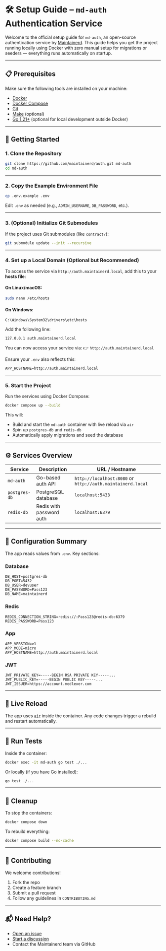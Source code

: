 # 🛠️ Setup Guide – `md-auth` Authentication Service

Welcome to the official setup guide for `md-auth`, an open-source authentication service by [Maintainerd](https://github.com/maintainerd). This guide helps you get the project running locally using Docker with zero manual setup for migrations or seeders — everything runs automatically on startup.

---

## 📋 Prerequisites

Make sure the following tools are installed on your machine:

* [Docker](https://www.docker.com/get-started)
* [Docker Compose](https://docs.docker.com/compose/)
* [Git](https://git-scm.com/)
* [Make](https://www.gnu.org/software/make/) (optional)
* [Go 1.21+](https://golang.org/dl/) (optional for local development outside Docker)

---

## 🚀 Getting Started

### 1. Clone the Repository

```bash
git clone https://github.com/maintainerd/auth.git md-auth
cd md-auth
```

---

### 2. Copy the Example Environment File

```bash
cp .env.example .env
```

Edit `.env` as needed (e.g., `ADMIN_USERNAME`, `DB_PASSWORD`, etc.).

---

### 3. (Optional) Initialize Git Submodules

If the project uses Git submodules (like `contract/`):

```bash
git submodule update --init --recursive
```

---

### 4. Set up a Local Domain (Optional but Recommended)

To access the service via `http://auth.maintainerd.local`, add this to your **hosts file**:

#### On Linux/macOS:

```bash
sudo nano /etc/hosts
```

#### On Windows:

```
C:\Windows\System32\drivers\etc\hosts
```

Add the following line:

```
127.0.0.1 auth.maintainerd.local
```

You can now access your service via:
👉 `http://auth.maintainerd.local`

Ensure your `.env` also reflects this:

```env
APP_HOSTNAME=http://auth.maintainerd.local
```

---

### 5. Start the Project

Run the services using Docker Compose:

```bash
docker compose up --build
```

This will:

* Build and start the `md-auth` container with live reload via `air`
* Spin up `postgres-db` and `redis-db`
* Automatically apply migrations and seed the database

---

## ⚙️ Services Overview

| Service       | Description              | URL / Hostname                                             |
| ------------- | ------------------------ | ---------------------------------------------------------- |
| `md-auth`     | Go-based auth API        | `http://localhost:8080` or `http://auth.maintainerd.local` |
| `postgres-db` | PostgreSQL database      | `localhost:5433`                                           |
| `redis-db`    | Redis with password auth | `localhost:6379`                                           |

---

## 🔐 Configuration Summary

The app reads values from `.env`. Key sections:

### Database

```env
DB_HOST=postgres-db
DB_PORT=5432
DB_USER=devuser
DB_PASSWORD=Pass123
DB_NAME=maintainerd
```

### Redis

```env
REDIS_CONNECTION_STRING=redis://:Pass123@redis-db:6379
REDIS_PASSWORD=Pass123
```

### App

```env
APP_VERSION=v1
APP_MODE=micro
APP_HOSTNAME=http://auth.maintainerd.local
```

### JWT

```env
JWT_PRIVATE_KEY=-----BEGIN RSA PRIVATE KEY-----...
JWT_PUBLIC_KEY=-----BEGIN PUBLIC KEY-----...
JWT_ISSUER=https://account.medlexer.com
```

---

## 🔁 Live Reload

The app uses [`air`](https://github.com/air-verse/air) inside the container. Any code changes trigger a rebuild and restart automatically.

---

## 🧪 Run Tests

Inside the container:

```bash
docker exec -it md-auth go test ./...
```

Or locally (if you have Go installed):

```bash
go test ./...
```

---

## 🧼 Cleanup

To stop the containers:

```bash
docker compose down
```

To rebuild everything:

```bash
docker compose build --no-cache
```

---

## 🤝 Contributing

We welcome contributions!

1. Fork the repo
2. Create a feature branch
3. Submit a pull request
4. Follow any guidelines in `CONTRIBUTING.md`

---

## 📬 Need Help?

* [Open an issue](https://github.com/maintainerd/auth/issues)
* [Start a discussion](https://github.com/maintainerd/auth/discussions)
* Contact the Maintainerd team via GitHub